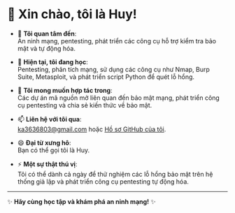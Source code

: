 # 👋 Xin chào, tôi là Huy!

- 👀 **Tôi quan tâm đến**:  
  An ninh mạng, pentesting, phát triển các công cụ hỗ trợ kiểm tra bảo mật và tự động hóa.

- 🌱 **Hiện tại, tôi đang học**:  
  Pentesting, phân tích mạng, sử dụng các công cụ như Nmap, Burp Suite, Metasploit, và phát triển script Python để quét lỗ hổng.

- 💞️ **Tôi mong muốn hợp tác trong**:  
  Các dự án mã nguồn mở liên quan đến bảo mật mạng, phát triển công cụ pentesting và chia sẻ kiến thức về bảo mật.

- 📫 **Liên hệ với tôi qua**:  
  [ka3636803@gmail.com](mailto:ka3636803@gmail.com) hoặc [Hồ sơ GitHub của tôi](https://github.com/fialka204).

- 😄 **Đại từ xưng hô**:  
  Bạn có thể gọi tôi là Huy.

- ⚡ **Một sự thật thú vị**:  
  Tôi có thể dành cả ngày để thử nghiệm các lỗ hổng bảo mật trên hệ thống giả lập và phát triển công cụ pentesting tự động hóa.

---

✨ **Hãy cùng học tập và khám phá an ninh mạng!** ✨
